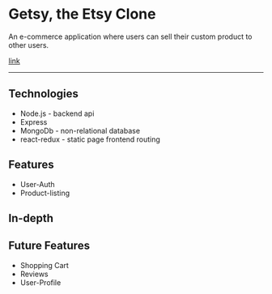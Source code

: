 # Getsy, the Etsy Clone

An e-commerce application where users can sell their custom product to other users.

[link]()

---

## Technologies

-   Node.js - backend api
-   Express
-   MongoDb - non-relational database
-   react-redux - static page frontend routing

## Features

-   User-Auth
-   Product-listing

## In-depth

## Future Features

-   Shopping Cart
-   Reviews
-   User-Profile
